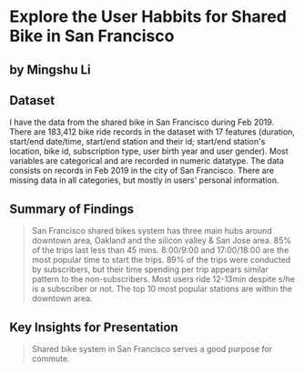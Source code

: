 # Explore the User Habbits for Shared Bike in San Francisco
## by Mingshu Li


## Dataset

I have the data from the shared bike in San Francisco during Feb 2019. There are 183,412 bike ride records in the dataset with 17 features (duration, start/end date/time, start/end station and their id; start/end station's location, bike id, subscription type, user birth year and user gender). Most variables are categorical and are recorded in numeric datatype. The data consists on records in Feb 2019 in the city of San Francisco. There are missing data in all categories, but mostly in users' personal information.

## Summary of Findings

> San Francisco shared bikes system has three main hubs around downtown area, Oakland and the silicon valley & San Jose area. 85% of the trips last less than 45 mins. 8:00/9:00 and 17:00/18:00 are the most popular time to start the trips. 89% of the trips were conducted by subscribers, but their time spending per trip appears similar pattern to the non-subscribers. Most users ride 12-13min despite s/he is a subscriber or not. The top 10 most popular stations are within the downtown area. 


## Key Insights for Presentation

> Shared bike system in San Francisco serves a good purpose for commute. 